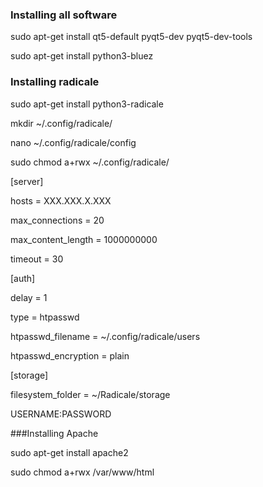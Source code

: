 ### Installing all software
sudo apt-get install qt5-default pyqt5-dev pyqt5-dev-tools

sudo apt-get install python3-bluez

### Installing radicale

sudo apt-get install python3-radicale

mkdir ~/.config/radicale/

nano ~/.config/radicale/config

sudo chmod a+rwx ~/.config/radicale/

[server]

hosts = XXX.XXX.X.XXX

max_connections = 20

max_content_length = 1000000000

timeout = 30

[auth]

delay = 1

type = htpasswd

htpasswd_filename = ~/.config/radicale/users

htpasswd_encryption = plain

[storage]

filesystem_folder = ~/Radicale/storage

USERNAME:PASSWORD

###Installing Apache

sudo apt-get install apache2 

sudo chmod a+rwx /var/www/html 

